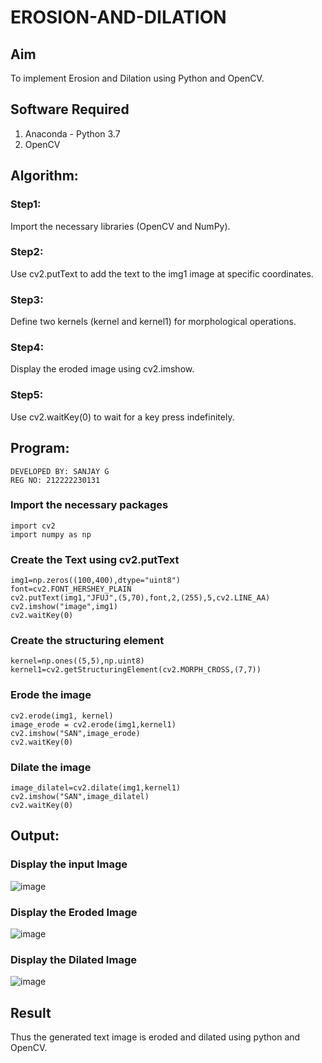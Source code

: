 # EROSION-AND-DILATION

## Aim
To implement Erosion and Dilation using Python and OpenCV.
## Software Required
1. Anaconda - Python 3.7
2. OpenCV
## Algorithm:
### Step1:
Import the necessary libraries (OpenCV and NumPy).

### Step2:
Use cv2.putText to add the text to the img1 image at specific coordinates.

### Step3:
Define two kernels (kernel and kernel1) for morphological operations.

### Step4:
Display the eroded image using cv2.imshow.

### Step5:
Use cv2.waitKey(0) to wait for a key press indefinitely.
 
## Program:
```
DEVELOPED BY: SANJAY G
REG NO: 212222230131
```
### Import the necessary packages
```
import cv2
import numpy as np
```
### Create the Text using cv2.putText
```
img1=np.zeros((100,400),dtype="uint8")
font=cv2.FONT_HERSHEY_PLAIN
cv2.putText(img1,"JFUJ",(5,70),font,2,(255),5,cv2.LINE_AA)
cv2.imshow("image",img1)
cv2.waitKey(0)
```
### Create the structuring element
```
kernel=np.ones((5,5),np.uint8)
kernel1=cv2.getStructuringElement(cv2.MORPH_CROSS,(7,7))
```
### Erode the image
```
cv2.erode(img1, kernel)
image_erode = cv2.erode(img1,kernel1)
cv2.imshow("SAN",image_erode)
cv2.waitKey(0)
```
### Dilate the image
```
image_dilatel=cv2.dilate(img1,kernel1)
cv2.imshow("SAN",image_dilatel)
cv2.waitKey(0)
```
## Output:

### Display the input Image

![image](https://github.com/Jaiganesh235/erosion-dilation/assets/118657189/d55e88f1-3e3b-414a-92f6-9e07c90d92bd)


### Display the Eroded Image

![image](https://github.com/Sanjay-sg/erosion--dilation/assets/119559022/bc58838c-cb5e-46fd-b54e-5f57a37d8af2)


### Display the Dilated Image
![image](https://github.com/Jaiganesh235/erosion-dilation/assets/118657189/2c65a59e-e6ef-433c-94af-89ede733426c)




## Result
Thus the generated text image is eroded and dilated using python and OpenCV.
